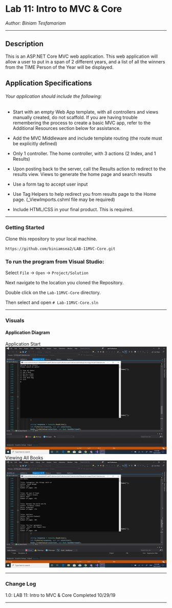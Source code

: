 # Lab 11: Intro to MVC & Core


*Author: Biniam Tesfamariam*

----

## Description
This is an ASP.NET Core MVC web application. 
This web application will allow a user to put in a span of 2 different years, 
and a list of all the winners from the TIME Person of the Year will be displayed.



## Application Specifications

###### Your application should include the following:
- Start with an empty Web App template, with all controllers and views manually created, do not scaffold. If you are having trouble remembering the process to create a basic MVC app, refer to the Additional Resources section below for assistance.  
- Add the MVC Middleware and include template routing (the route must be explicitly defined)
- Only 1 controller. The home controller, with 3 actions (2 Index, and 1 Results)

- Upon posting back to the server, call the Results action to redirect to the results view.
Views to generate the home page and search results
- Use a form tag to accept user input
- Use Tag Helpers to help redirect you from results page to the Home page. (_ViewImports.cshml file may be required)
- Include HTML/CSS in your final product. This is required.  

---

### Getting Started
Clone this repository to your local machine.

```
https://github.com/biniamsea2/LAB-11MVC-Core.git
```

### To run the program from Visual Studio:
Select ```File``` -> ```Open``` -> ```Project/Solution```

Next navigate to the location you cloned the Repository.

Double click on the ```Lab-11MVC-Core``` directory.

Then select and open ```# Lab-11MVC-Core.sln```

---

### Visuals

#### Application Diagram
Application Start
![Image 1](https://github.com/biniamsea2/Lab07Collections/blob/master/Screenshots/Screenshot%20(42).png)
Viewing All Books
![Image 1](https://github.com/biniamsea2/Lab07Collections/blob/master/Screenshots/Screenshot%20(43).png)



---

### Change Log
1.0: LAB 11: Intro to MVC & Core Completed 10/29/19  



------------------------------
